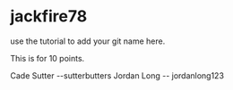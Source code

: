 # jackfire78
use the tutorial to add your git name here.

This is for 10 points. 

Cade Sutter --sutterbutters
Jordan Long -- jordanlong123

